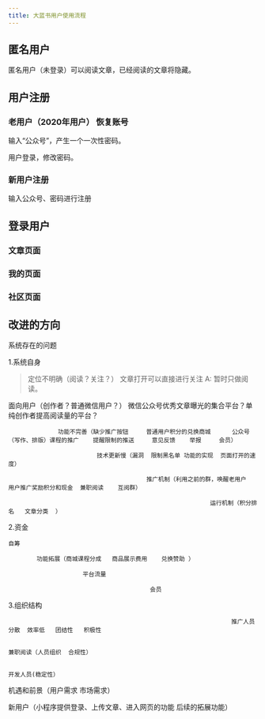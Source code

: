 ```yaml
---
title: 大蓝书用户使用流程
---
```


## 匿名用户

匿名用户（未登录）可以阅读文章，已经阅读的文章将隐藏。


## 用户注册

### 老用户（2020年用户） 恢复账号

输入“公众号”，产生一个一次性密码。

用户登录，修改密码。


### 新用户注册

输入公众号、密码进行注册


## 登录用户

### 文章页面

### 我的页面

### 社区页面

## 改进的方向

系统存在的问题

1.系统自身 

> 定位不明确（阅读？关注？）   文章打开可以直接进行关注
> A: 暂时只做阅读。





面向用户（创作者？普通微信用户？）   微信公众号优秀文章曝光的集合平台？单纯创作者提高阅读量的平台？

                  功能不完善（缺少推广按钮     普通用户积分的兑换商城      公众号（写作、排版）课程的推广    提醒限制的推送     意见反馈    举报     会员）

                             技术更新慢（漏洞  限制黑名单 功能的实现  页面打开的速度）

                                           推广机制（利用之前的群，唤醒老用户     用户推广奖励积分和现金  兼职阅读    互阅群）

                                                             运行机制（积分排名   文章分类  ）




2.资金

    自筹

            功能拓展（商城课程分成   商品展示费用    兑换赞助 ）

                         平台流量   

                                            会员
                                                

 3.组织结构

                                                                   推广人员分散  效率低   团结性   积极性

                                                                           兼职阅读（人员组织  合规性）

                                                                                       开发人员(稳定性）



机遇和前景（用户需求   市场需求）



新用户（小程序提供登录、上传文章、进入网页的功能   后续的拓展功能）


